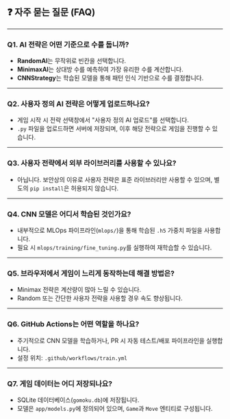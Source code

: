 ## ❓ 자주 묻는 질문 (FAQ)

---

### Q1. AI 전략은 어떤 기준으로 수를 둡니까?
- **RandomAI**는 무작위로 빈칸을 선택합니다.
- **MinimaxAI**는 상대방 수를 예측하여 가장 유리한 수를 계산합니다.
- **CNNStrategy**는 학습된 모델을 통해 패턴 인식 기반으로 수를 결정합니다.

---

### Q2. 사용자 정의 AI 전략은 어떻게 업로드하나요?
- 게임 시작 시 전략 선택창에서 "사용자 정의 AI 업로드"를 선택합니다.
- `.py` 파일을 업로드하면 서버에 저장되며, 이후 해당 전략으로 게임을 진행할 수 있습니다.

---

### Q3. 사용자 전략에서 외부 라이브러리를 사용할 수 있나요?
- 아닙니다. 보안상의 이유로 사용자 전략은 표준 라이브러리만 사용할 수 있으며, 별도의 `pip install`은 허용되지 않습니다.

---

### Q4. CNN 모델은 어디서 학습된 것인가요?
- 내부적으로 MLOps 파이프라인(`mlops/`)을 통해 학습된 `.h5` 가중치 파일을 사용합니다.
- 필요 시 `mlops/training/fine_tuning.py`를 실행하여 재학습할 수 있습니다.

---

### Q5. 브라우저에서 게임이 느리게 동작하는데 해결 방법은?
- Minimax 전략은 계산량이 많아 느릴 수 있습니다.
- Random 또는 간단한 사용자 전략을 사용할 경우 속도 향상됩니다.

---

### Q6. GitHub Actions는 어떤 역할을 하나요?
- 주기적으로 CNN 모델을 학습하거나, PR 시 자동 테스트/배포 파이프라인을 실행합니다.
- 설정 위치: `.github/workflows/train.yml`

---

### Q7. 게임 데이터는 어디 저장되나요?
- SQLite 데이터베이스(`gomoku.db`)에 저장됩니다.
- 모델은 `app/models.py`에 정의되어 있으며, `Game`과 `Move` 엔티티로 구성됩니다.